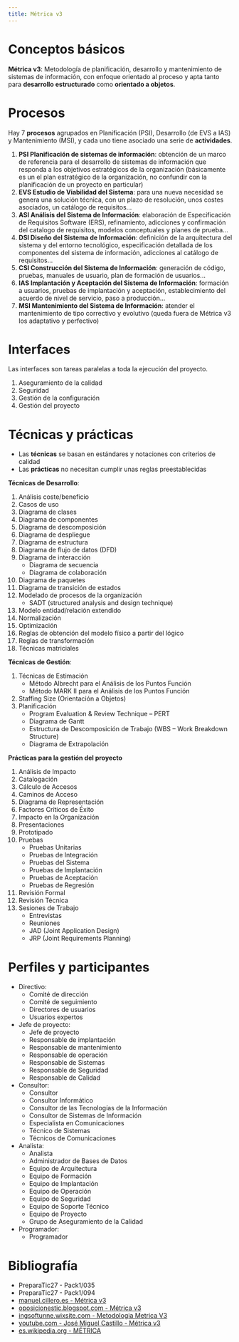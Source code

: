 ```yaml
---
title: Métrica v3
---
```


# Conceptos básicos

**Métrica v3**: Metodología de planificación, desarrollo y mantenimiento de
sistemas de información, con enfoque orientado al proceso y apta tanto para
**desarrollo estructurado** como **orientado a objetos**.

# Procesos

Hay 7 **procesos** agrupados en Planificación (PSI), Desarrollo (de EVS a IAS) y
Mantenimiento (MSI), y cada uno tiene asociado una serie de **actividades**.

1. **PSI Planificación de sistemas de información**:
obtención de un marco de referencia para el desarrollo de sistemas de información
que responda a los objetivos estratégicos de la organización (básicamente es un
el plan estratégico de la organización, no confundir con la planificación de un proyecto en particular)
2. **EVS Estudio de Viabilidad del Sistema**: para una nueva necesidad se genera
una solución técnica, con un plazo de resolución, unos costes asociados, un catálogo
de requisitos...
3. **ASI Análisis del Sistema de Información**: elaboración de Especificación de
Requisitos Software (ERS), refinamiento, adicciones y confirmación del catalogo de requisitos,
modelos conceptuales y planes de prueba...
4. **DSI Diseño del Sistema de Información**: definición de la arquitectura del
sistema y del entorno tecnológico, especificación detallada de los componentes
del sistema de información, adicciones al catálogo de requisitos...
5. **CSI Construcción del Sistema de Información**: generación de código, pruebas,
manuales de usuario, plan de formación de usuarios...
6. **IAS Implantación y Aceptación del Sistema de Información**:
formación a usuarios, pruebas de implantación y aceptación, establecimiento
del acuerdo de nivel de servicio, paso a producción...
7. **MSI Mantenimiento del Sistema de Información**: atender el mantenimiento
de tipo correctivo y evolutivo (queda fuera de Métrica v3 los adaptativo y perfectivo)

# Interfaces

Las interfaces son tareas paralelas a toda la ejecución del proyecto.

1. Aseguramiento de la calidad
2. Seguridad
3. Gestión de la configuración
4. Gestión del proyecto

# Técnicas y prácticas

* Las **técnicas** se basan en estándares y notaciones con criterios de calidad
* Las **prácticas** no necesitan cumplir unas reglas preestablecidas

**Técnicas de Desarrollo**:

1. Análisis coste/beneficio
2. Casos de uso
3. Diagrama de clases
4. Diagrama de componentes
5. Diagrama de descomposición
6. Diagrama de despliegue
7. Diagrama de estructura
8. Diagrama de flujo de datos (DFD)
9. Diagrama de interacción
    * Diagrama de secuencia
    * Diagrama de colaboración
10. Diagrama de paquetes
11. Diagrama de transición de estados
12. Modelado de procesos de la organización
    * SADT (structured analysis and design technique)
14. Modelo entidad/relación extendido
15. Normalización
16. Optimización
17. Reglas de obtención del modelo físico a partir del lógico
16. Reglas de transformación
17. Técnicas matriciales

**Técnicas de Gestión**:

1. Técnicas de Estimación
    * Método Albrecht para el Análisis de los Puntos Función
    * Método MARK II para el Análisis de los Puntos Función
2. Staffing Size (Orientación a Objetos)
3. Planificación
    * Program Evaluation & Review Technique – PERT
    * Diagrama de Gantt
    * Estructura de Descomposición de Trabajo (WBS – Work Breakdown Structure)
    * Diagrama de Extrapolación

**Prácticas para la gestión del proyecto**

1. Análisis de Impacto
2. Catalogación
3. Cálculo de Accesos
4. Caminos de Acceso
5. Diagrama de Representación
6. Factores Críticos de Éxito
7. Impacto en la Organización
8. Presentaciones
9. Prototipado
10. Pruebas
    * Pruebas Unitarias
    * Pruebas de Integración
    * Pruebas del Sistema
    * Pruebas de Implantación
    * Pruebas de Aceptación
    * Pruebas de Regresión
11. Revisión Formal
12. Revisión Técnica
13. Sesiones de Trabajo
    * Entrevistas
    * Reuniones
    * JAD (Joint Application Design)
    * JRP (Joint Requirements Planning)

# Perfiles y participantes

* Directivo:
    * Comité de dirección
    * Comité de seguimiento
    * Directores de usuarios
    * Usuarios expertos
* Jefe de proyecto:
    * Jefe de proyecto
    * Responsable de implantación
    * Responsable de mantenimiento
    * Responsable de operación
    * Responsable de Sistemas
    * Responsable de Seguridad
    * Responsable de Calidad
* Consultor:
    * Consultor
    * Consultor Informático
    * Consultor de las Tecnologías de la Información
    * Consultor de Sistemas de Información
    * Especialista en Comunicaciones
    * Técnico de Sistemas
    * Técnicos de Comunicaciones
* Analista:
    * Analista
    * Administrador de Bases de Datos
    * Equipo de Arquitectura
    * Equipo de Formación
    * Equipo de Implantación
    * Equipo de Operación
    * Equipo de Seguridad
    * Equipo de Soporte Técnico
    * Equipo de Proyecto
    * Grupo de Aseguramiento de la Calidad
* Programador:
    * Programador

# Bibliografía

* PreparaTic27 - Pack1/035
* PreparaTic27 - Pack1/094
* [manuel.cillero.es - Métrica v3](https://manuel.cillero.es/doc/metodologia/metrica-3/)
* [oposicionestic.blogspot.com - Métrica v3](https://oposicionestic.blogspot.com/2011/06/metrica-v3.html)
* [ingsoftunne.wixsite.com - Metodologia Metrica V3](https://ingsoftunne.wixsite.com/ingsoftunne/metodologia-metrica-v3)
* [youtube.com - José Miguel Castillo - Métrica v3](https://www.youtube.com/watch?v=BfQUKChuMTc)
* [es.wikipedia.org - MÉTRICA](https://es.wikipedia.org/wiki/M%C3%89TRICA)
